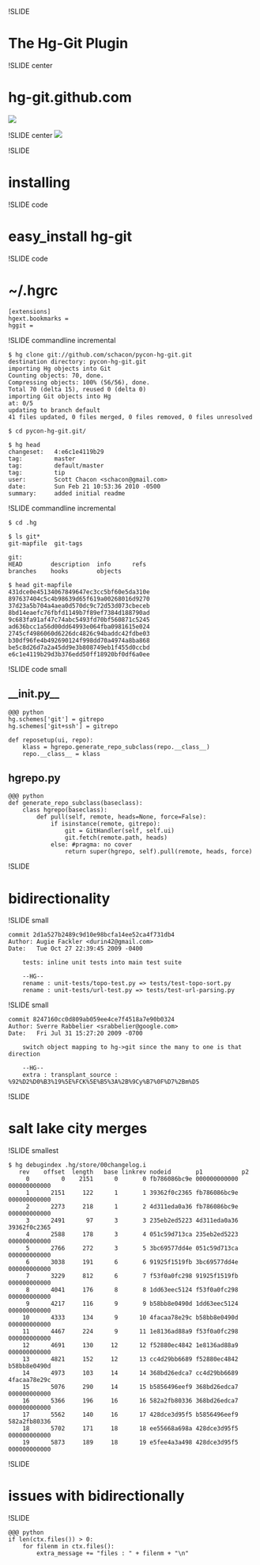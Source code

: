 !SLIDE

# The Hg-Git Plugin #

!SLIDE center

# hg-git.github.com #
![](img/hg-git.jpg)

!SLIDE center
![](img/hggit-idea.png)

!SLIDE

# installing #

!SLIDE code

# easy_install hg-git #

!SLIDE code

# ~/.hgrc #

	[extensions]
	hgext.bookmarks =
	hggit =

!SLIDE commandline incremental

	$ hg clone git://github.com/schacon/pycon-hg-git.git
	destination directory: pycon-hg-git.git
	importing Hg objects into Git
	Counting objects: 70, done.
	Compressing objects: 100% (56/56), done.
	Total 70 (delta 15), reused 0 (delta 0)
	importing Git objects into Hg
	at: 0/5
	updating to branch default
	41 files updated, 0 files merged, 0 files removed, 0 files unresolved

	$ cd pycon-hg-git.git/

	$ hg head
	changeset:   4:e6c1e4119b29
	tag:         master
	tag:         default/master
	tag:         tip
	user:        Scott Chacon <schacon@gmail.com>
	date:        Sun Feb 21 10:53:36 2010 -0500
	summary:     added initial readme

!SLIDE commandline incremental

	$ cd .hg

	$ ls git*
	git-mapfile  git-tags

	git:
	HEAD        description  info      refs
	branches    hooks        objects

	$ head git-mapfile 
	431dce0e45134067849647ec3cc5bf60e5da310e 897637404c5c4b98639d65f619a00268016d9270
	37d23a5b704a4aea0d570dc9c72d53d073cbeceb 8bd14eaefc76fbfd1149b7f89ef7384d188790ad
	9c683fa91af47c74abc5493fd70bf560871c5245 ad636bcc1a56d00dd64993e064fba0981615e024
	2745cf4986060d6226dc4826c94baddc42fdbe03 b30df96fe4b492690124f998dd70a4974a8ba868
	be5c8d26d7a2a45dd9e3b808749eb1f455d0ccbd e6c1e4119b29d3b376edd50ff18920bf0df6a0ee

!SLIDE code small

## \_\_init.py\_\_ ##

	@@@ python
	hg.schemes['git'] = gitrepo
	hg.schemes['git+ssh'] = gitrepo

	def reposetup(ui, repo):
	    klass = hgrepo.generate_repo_subclass(repo.__class__)
	    repo.__class__ = klass

## hgrepo.py ##

	@@@ python
	def generate_repo_subclass(baseclass):
	    class hgrepo(baseclass):
	        def pull(self, remote, heads=None, force=False):
	            if isinstance(remote, gitrepo):
	                git = GitHandler(self, self.ui)
	                git.fetch(remote.path, heads)
	            else: #pragma: no cover
	                return super(hgrepo, self).pull(remote, heads, force)

!SLIDE

# bidirectionality #

!SLIDE small

	commit 2d1a527b2489c9d10e98bcfa14ee52ca4f731db4
	Author: Augie Fackler <durin42@gmail.com>
	Date:   Tue Oct 27 22:39:45 2009 -0400

	    tests: inline unit tests into main test suite
    
	    --HG--
	    rename : unit-tests/topo-test.py => tests/test-topo-sort.py
	    rename : unit-tests/url-test.py => tests/test-url-parsing.py

!SLIDE small

	commit 8247160cc0d809ab059ee4ce7f4518a7e90b0324
	Author: Sverre Rabbelier <srabbelier@google.com>
	Date:   Fri Jul 31 15:27:20 2009 -0700

	    switch object mapping to hg->git since the many to one is that direction

	    --HG--
	    extra : transplant_source : %92%D2%D0%B3%19%5E%FCK%5E%B5%3A%2B%9Cy%B7%0F%D7%2Bm%D5

!SLIDE

# salt lake city merges #

!SLIDE smallest

	$ hg debugindex .hg/store/00changelog.i 
	   rev    offset  length   base linkrev nodeid       p1           p2
	     0         0    2151      0       0 fb786086bc9e 000000000000 000000000000
	     1      2151     122      1       1 39362f0c2365 fb786086bc9e 000000000000
	     2      2273     218      1       2 4d311eda0a36 fb786086bc9e 000000000000
	     3      2491      97      3       3 235eb2ed5223 4d311eda0a36 39362f0c2365
	     4      2588     178      3       4 051c59d713ca 235eb2ed5223 000000000000
	     5      2766     272      3       5 3bc69577dd4e 051c59d713ca 000000000000
	     6      3038     191      6       6 91925f1519fb 3bc69577dd4e 000000000000
	     7      3229     812      6       7 f53f0a0fc298 91925f1519fb 000000000000
	     8      4041     176      8       8 1dd63eec5124 f53f0a0fc298 000000000000
	     9      4217     116      9       9 b58bb8e0490d 1dd63eec5124 000000000000
	    10      4333     134      9      10 4facaa78e29c b58bb8e0490d 000000000000
	    11      4467     224      9      11 1e8136ad88a9 f53f0a0fc298 000000000000
	    12      4691     130     12      12 f52880ec4842 1e8136ad88a9 000000000000
	    13      4821     152     12      13 cc4d29bb6689 f52880ec4842 b58bb8e0490d
	    14      4973     103     14      14 368bd26edca7 cc4d29bb6689 4facaa78e29c
	    15      5076     290     14      15 b5856496eef9 368bd26edca7 000000000000
	    16      5366     196     16      16 582a2fb80336 368bd26edca7 000000000000
	    17      5562     140     16      17 428dce3d95f5 b5856496eef9 582a2fb80336
	    18      5702     171     18      18 ee55668a698a 428dce3d95f5 000000000000
	    19      5873     189     18      19 e5fee4a3a498 428dce3d95f5 000000000000

!SLIDE

# issues with bidirectionally #

!SLIDE

	@@@ python
    if len(ctx.files()) > 0:
        for filenm in ctx.files():
            extra_message += "files : " + filenm + "\n"
